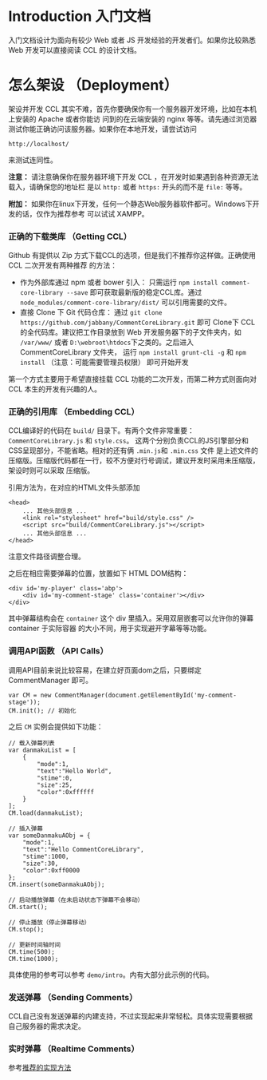 # Introduction 入门文档
入门文档设计为面向有较少 Web 或者 JS 开发经验的开发者们。如果你比较熟悉 Web 开发可以直接阅读 CCL
的设计文档。

# 怎么架设 （Deployment）
架设并开发 CCL 其实不难，首先你要确保你有一个服务器开发环境，比如在本机上安装的 Apache 或者你能访
问到的在云端安装的 nginx 等等。请先通过浏览器测试你能正确访问该服务器。如果你在本地开发，请尝试访问

    http://localhost/
    
来测试连同性。

**注意：** 请注意确保你在服务器环境下开发 CCL ，在开发时如果遇到各种资源无法载入，请确保您的地址栏
是以 `http:` 或者 `https:` 开头的而不是 `file:` 等等。

**附加：** 如果你在linux下开发，任何一个静态Web服务器软件都可。Windows下开发的话，仅作为推荐参考
可以试试 XAMPP。

### 正确的下载类库 （Getting CCL）
Github 有提供以 Zip 方式下载CCL的选项，但是我们不推荐你这样做。正确使用 CCL 二次开发有两种推荐
的方法：

- 作为外部库通过 npm 或者 bower 引入： 只需运行 `npm install comment-core-library --save`
    即可获取最新版的稳定CCL库。通过 `node_modules/comment-core-library/dist/`
    可以引用需要的文件。
- 直接 Clone 下 Git 代码仓库： 通过 `git clone https://github.com/jabbany/CommentCoreLibrary.git`
    即可 Clone下 CCL 的全代码库。建议把工作目录放到 Web 开发服务器下的子文件夹内，如 `/var/www/`
    或者 `D:\webroot\htdocs`下之类的。之后进入 CommentCoreLibrary 文件夹，
    运行 `npm install grunt-cli -g` 和 `npm install` 
    （注意：可能需要管理员权限） 即可开始开发
    
第一个方式主要用于希望直接挂载 CCL 功能的二次开发，而第二种方式则面向对 CCL 本生的开发有兴趣的人。

### 正确的引用库 （Embedding CCL）
CCL编译好的代码在 `build/` 目录下。有两个文件非常重要： `CommentCoreLibrary.js` 和 `style.css`。
这两个分别负责CCL的JS引擎部分和CSS呈现部分，不能省略。相对的还有俩 `.min.js`和 `.min.css` 文件
是上述文件的压缩版。压缩版代码都在一行，较不方便对行号调试，建议开发时采用未压缩版，架设时则可以采取
压缩版。

引用方法为，在对应的HTML文件头部添加

    <head>
        ... 其他头部信息 ...
        <link rel="stylesheet" href="build/style.css" />
        <script src="build/CommentCoreLibrary.js"></script>
        ... 其他头部信息 ...
    </head>
    
注意文件路径调整合理。

之后在相应需要弹幕的位置，放置如下 HTML DOM结构：

    <div id='my-player' class='abp'>
        <div id='my-comment-stage' class='container'></div>
    </div>
    
其中弹幕结构会在 `container` 这个 div 里插入。采用双层嵌套可以允许你的弹幕 container 于实际容器
的大小不同，用于实现避开字幕等等功能。

### 调用API函数 （API Calls）
调用API目前来说比较容易，在建立好页面dom之后，只要绑定 CommentManager 即可。

    var CM = new CommentManager(document.getElementById('my-comment-stage'));
    CM.init(); // 初始化
    
之后 `CM` 实例会提供如下功能：

    // 载入弹幕列表
    var danmakuList = [
        {
            "mode":1,
            "text":"Hello World",
            "stime":0,
            "size":25,
            "color":0xffffff
        }
    ];
    CM.load(danmakuList);
    
    // 插入弹幕
    var someDanmakuAObj = {
        "mode":1,
        "text":"Hello CommentCoreLibrary",
        "stime":1000,
        "size":30,
        "color":0xff0000
    };
    CM.insert(someDanmakuAObj);
    
    // 启动播放弹幕（在未启动状态下弹幕不会移动）
    CM.start();
    
    // 停止播放（停止弹幕移动）
    CM.stop();
    
    // 更新时间轴时间
    CM.time(500);
    CM.time(1000);
    
具体使用的参考可以参考 `demo/intro`。内有大部分此示例的代码。

### 发送弹幕 （Sending Comments）
CCL自己没有发送弹幕的内建支持，不过实现起来非常轻松。具体实现需要根据自己服务器的需求决定。

### 实时弹幕 （Realtime Comments）
参考[推荐的实现方法](DoingItRight.md)
